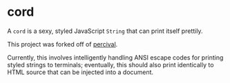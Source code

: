 cord
====
A `cord` is a sexy, styled JavaScript `String` that can print itself prettily.

This project was forked off of [percival][].

Currently, this involves intelligently handling ANSI escape codes for printing
styled strings to terminals; eventually, this should also print identically to
HTML source that can be injected into a document.

  [percival]: http://github.com/elliottcable/percival "Pompous pretty-printer"
